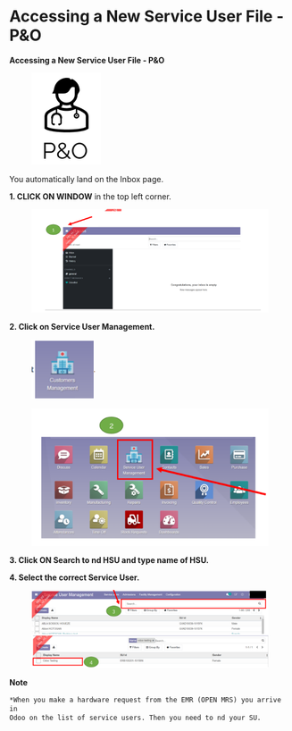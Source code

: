 # Accessing a New Service User File - P\&O

**Accessing a New Service User File - P\&O**

<figure><img src="../../../.gitbook/assets/image (6).png" alt=""><figcaption></figcaption></figure>

You automatically land on the Inbox page.

**1. CLICK ON WINDOW** in the top left corner.

<figure><img src="../../../.gitbook/assets/image (7).png" alt=""><figcaption></figcaption></figure>

**2. Click on Service User Management.**

<figure><img src="../../../.gitbook/assets/image (8).png" alt=""><figcaption></figcaption></figure>

<figure><img src="../../../.gitbook/assets/image (9).png" alt=""><figcaption></figcaption></figure>

**3. Click ON Search to nd HSU and type name of HSU.**

**4. Select the correct Service User.**

<figure><img src="../../../.gitbook/assets/image (10).png" alt=""><figcaption></figcaption></figure>

**Note**

```
*When you make a hardware request from the EMR (OPEN MRS) you arrive in
Odoo on the list of service users. Then you need to nd your SU.
```

